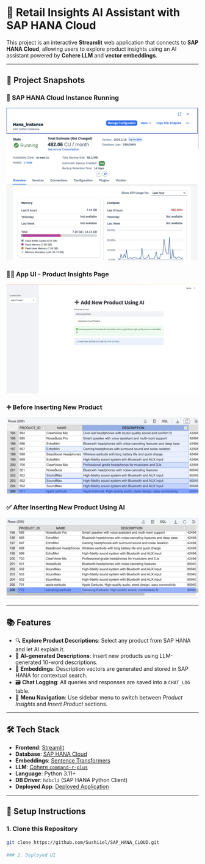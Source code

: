 # 🧠 Retail Insights AI Assistant with SAP HANA Cloud

This project is an interactive **Streamlit** web application that connects to **SAP HANA Cloud**, allowing users to explore product insights using an AI assistant powered by **Cohere LLM** and **vector embeddings**.

---

## 📸 Project Snapshots

### 🔧 SAP HANA Cloud Instance Running
![SAP HANA Instance](images/pic1.png)

### 🧑‍💻 App UI - Product Insights Page
![App UI](images/pic2.png)

### ➕ Before Inserting New Product
![Before Insert](images/pic3.png)

### ✅ After Inserting New Product Using AI
![After Insert](images/pic4.png)

---

## 📚 Features

- 🔍 **Explore Product Descriptions**: Select any product from SAP HANA and let AI explain it.
- 🤖 **AI-generated Descriptions**: Insert new products using LLM-generated 10-word descriptions.
- 🧠 **Embeddings**: Description vectors are generated and stored in SAP HANA for contextual search.
- 🗃️ **Chat Logging**: All queries and responses are saved into a `CHAT_LOG` table.
- 🧭 **Menu Navigation**: Use sidebar menu to switch between *Product Insights* and *Insert Product* sections.

---

## 🛠️ Tech Stack

- **Frontend**: [Streamlit](https://streamlit.io/)
- **Database**: [SAP HANA Cloud](https://www.sap.com/products/technology-platform/hana/cloud.html)
- **Embeddings**: [Sentence Transformers](https://www.sbert.net/)
- **LLM**: [Cohere `command-r-plus`](https://cohere.com/)
- **Language**: Python 3.11+
- **DB Driver**: `hdbcli` (SAP HANA Python Client)
- **Deployed App**: [Deployed Application](https://sap-hana-cloud.streamlit.app/)
  
---

## 🚀 Setup Instructions

### 1. Clone this Repository
```bash
git clone https://github.com/Sushiiel/SAP_HANA_CLOUD.git

### 2. Deployed UI


